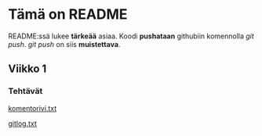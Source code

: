 # Tämä on README

README:ssä lukee **tärkeää** asiaa. Koodi **pushataan** githubiin komennolla *git push*. *git push* on siis **muistettava**.

## Viikko 1

### Tehtävät

[komentorivi.txt](https://github.com/josujosu/otm-harjoitustyo/blob/master/laskarit/viikko1/komentorivi.txt)

[gitlog.txt](https://github.com/josujosu/otm-harjoitustyo/blob/master/laskarit/viikko1/gitlog.txt)
